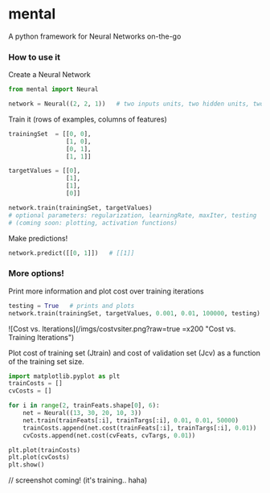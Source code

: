 # mental
A python framework for Neural Networks on-the-go

### How to use it
Create a Neural Network
```python
from mental import Neural

network = Neural((2, 2, 1))   # two inputs units, two hidden units, two outputs
```

Train it (rows of examples, columns of features)
```python
trainingSet  = [[0, 0],
                [1, 0],
                [0, 1],
                [1, 1]]

targetValues = [[0],
                [1],
                [1],
                [0]]

network.train(trainingSet, targetValues)
# optional parameters: regularization, learningRate, maxIter, testing
# (coming soon: plotting, activation functions)
```

Make predictions!
```python
network.predict([[0, 1]])   # [[1]]
```

### More options!
Print more information and plot cost over training iterations
```python
testing = True   # prints and plots
network.train(trainingSet, targetValues, 0.001, 0.01, 100000, testing)
```
![Cost vs. Iterations](/imgs/costvsiter.png?raw=true =x200 "Cost vs. Training Iterations")

Plot cost of training set (Jtrain) and cost of validation set (Jcv) as a function of the training set size.
```python
import matplotlib.pyplot as plt
trainCosts = []
cvCosts = []

for i in range(2, trainFeats.shape[0], 6):
    net = Neural((13, 30, 20, 10, 3))
    net.train(trainFeats[:i], trainTargs[:i], 0.01, 0.01, 50000)
    trainCosts.append(net.cost(trainFeats[:i], trainTargs[:i], 0.01))
    cvCosts.append(net.cost(cvFeats, cvTargs, 0.01))

plt.plot(trainCosts)
plt.plot(cvCosts)
plt.show()
```
// screenshot coming! (it's training.. haha)
